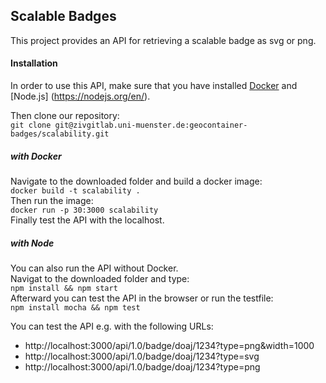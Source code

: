 ## Scalable Badges
This project provides an API for retrieving a scalable badge as svg or png.

#### Installation
In order to use this API, make sure that you have installed [Docker](https://www.docker.com/) and [Node.js] (https://nodejs.org/en/).

Then clone our repository:    
`git clone git@zivgitlab.uni-muenster.de:geocontainer-badges/scalability.git`

##### with Docker
Navigate to the downloaded folder and build a docker image:  
`docker build -t scalability .`  
Then run the image:  
`docker run -p 30:3000 scalability`  
Finally test the API with the localhost.

##### with Node
You can also run the API without Docker.  
Navigat to the downloaded folder and type:  
`npm install && npm start`  
Afterward you can test the API in the browser or run the testfile:  
`npm install mocha && npm test`

You can test the API e.g. with the following URLs:
 * http://localhost:3000/api/1.0/badge/doaj/1234?type=png&width=1000
 * http://localhost:3000/api/1.0/badge/doaj/1234?type=svg
 * http://localhost:3000/api/1.0/badge/doaj/1234?type=png